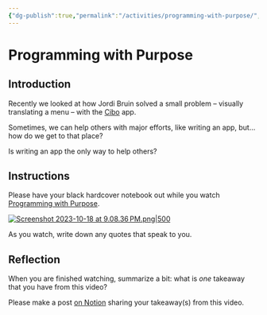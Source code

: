 ```yaml
---
{"dg-publish":true,"permalink":"/activities/programming-with-purpose/","dgHomeLink":true,"dgShowToc":true}
---
```


# Programming with Purpose

## Introduction

Recently we looked at how Jordi Bruin solved a small problem – visually translating a menu – with the [Cibo](https://apps.apple.com/us/app/cibo-visual-menu-translator/id1583992402) app.

Sometimes, we can help others with major efforts, like writing an app, but... how do we get to that place?

Is writing an app the only way to help others?

## Instructions

Please have your black hardcover notebook out while you watch [Programming with Purpose](https://www.youtube.com/embed/M-7DQJbMapI).

[![Screenshot 2023-10-18 at 9.08.36 PM.png|500](/img/user/Media/Screenshot%202023-10-18%20at%209.08.36%E2%80%AFPM.png)](https://www.youtube.com/embed/M-7DQJbMapI)

As you watch, write down any quotes that speak to you.

## Reflection

When you are finished watching, summarize a bit: what is *one* takeaway that you have from this video?

Please make a post [on Notion](https://notion.so) sharing your takeaway(s) from this video.